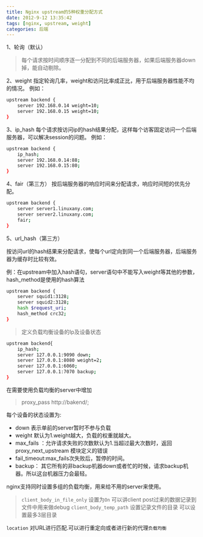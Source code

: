 ```yaml
---
title: Nginx upstream的5种权重分配方式
date: 2012-9-12 13:35:42
tags: [nginx, upstream, weight]
categories: 后端
---
```


1、轮询（默认）

> 每个请求按时间顺序逐一分配到不同的后端服务器，如果后端服务器down掉，能自动剔除。

2、weight
指定轮询几率，weight和访问比率成正比，用于后端服务器性能不均的情况。
例如：

~~~bash
upstream backend {
    server 192.168.0.14 weight=10;
    server 192.168.0.15 weight=10;
}
~~~

3、ip_hash
每个请求按访问ip的hash结果分配，这样每个访客固定访问一个后端服务器，可以解决session的问题。
例如：
~~~bash
upstream backend {
    ip_hash;
    server 192.168.0.14:88;
    server 192.168.0.15:80;
}
~~~

4、fair（第三方）
按后端服务器的响应时间来分配请求，响应时间短的优先分配。
~~~bash
upstream backend {
    server server1.linuxany.com;
    server server2.linuxany.com;
    fair;
}
~~~

5、url_hash（第三方）

按访问url的hash结果来分配请求，使每个url定向到同一个后端服务器，后端服务器为缓存时比较有效。

例：在upstream中加入hash语句，server语句中不能写入weight等其他的参数，hash_method是使用的hash算法
~~~bash
upstream backend {
    server squid1:3128;
    server squid2:3128;
    hash $request_uri;
    hash_method crc32;
}
~~~
> 定义负载均衡设备的Ip及设备状态

~~~bash
upstream backend{
    ip_hash;
    server 127.0.0.1:9090 down;
    server 127.0.0.1:8080 weight=2;
    server 127.0.0.1:6060;
    server 127.0.0.1:7070 backup;
}
~~~

在需要使用负载均衡的server中增加
> proxy_pass http://bakend/;

每个设备的状态设置为:
- down 表示单前的server暂时不参与负载
- weight 默认为1.weight越大，负载的权重就越大。
- max_fails ：允许请求失败的次数默认为1.当超过最大次数时，返回proxy_next_upstream 模块定义的错误
- fail_timeout:max_fails次失败后，暂停的时间。
- backup： 其它所有的非backup机器down或者忙的时候，请求backup机器。所以这台机器压力会最轻。

nginx支持同时设置多组的负载均衡，用来给不用的server来使用。

> `client_body_in_file_only` 设置为`On` 可以讲client post过来的数据记录到文件中用来做debug
> `client_body_temp_path` 设置记录文件的目录 可以设置最多3层目录

`location` 对URL进行匹配.可以进行重定向或者进行新的代理`负载均衡`
